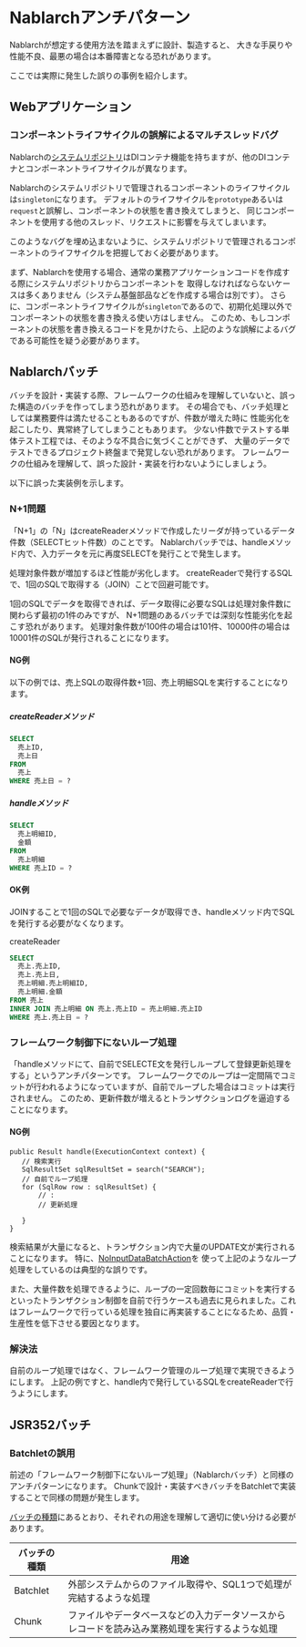# Nablarchアンチパターン

Nablarchが想定する使用方法を踏まえずに設計、製造すると、
大きな手戻りや性能不良、最悪の場合は本番障害となる恐れがあります。

ここでは実際に発生した誤りの事例を紹介します。

## Webアプリケーション

### コンポーネントライフサイクルの誤解によるマルチスレッドバグ

Nablarchの[システムリポジトリ](https://nablarch.github.io/docs/LATEST/doc/application_framework/application_framework/libraries/repository.html#repository)はDIコンテナ機能を持ちますが、他のDIコンテナとコンポーネントライフサイクルが異なります。

Nablarchのシステムリポジトリで管理されるコンポーネントのライフサイクルは`singleton`になります。
デフォルトのライフサイクルを`prototype`あるいは`request`と誤解し、コンポーネントの状態を書き換えてしまうと、
同じコンポーネントを使用する他のスレッド、リクエストに影響を与えてしまいます。

このようなバグを埋め込まないように、システムリポジトリで管理されるコンポーネントのライフサイクルを把握しておく必要があります。

まず、Nablarchを使用する場合、通常の業務アプリケーションコードを作成する際にシステムリポジトリからコンポーネントを
取得しなければならないケースは多くありません（システム基盤部品などを作成する場合は別です）。
さらに、コンポーネントライフサイクルが`singleton`であるので、初期化処理以外でコンポーネントの状態を書き換える使い方はしません。
このため、もしコンポーネントの状態を書き換えるコードを見かけたら、上記のような誤解によるバグである可能性を疑う必要があります。

## Nablarchバッチ

バッチを設計・実装する際、フレームワークの仕組みを理解していないと、誤った構造のバッチを作ってしまう恐れがあります。
その場合でも、バッチ処理としては業務要件は満たせることもあるのですが、件数が増えた時に
性能劣化を起こしたり、異常終了してしまうこともあります。
少ない件数でテストする単体テスト工程では、そのような不具合に気づくことができず、
大量のデータでテストできるプロジェクト終盤まで発覚しない恐れがあります。
フレームワークの仕組みを理解して、誤った設計・実装を行わないようにしましょう。

以下に誤った実装例を示します。

### N+1問題

「N+1」の「N」はcreateReaderメソッドで作成したリーダが持っているデータ件数（SELECTヒット件数）のことです。
Nablarchバッチでは、handleメソッド内で、入力データを元に再度SELECTを発行ことで発生します。

処理対象件数が増加するほど性能が劣化します。
createReaderで発行するSQLで、1回のSQLで取得する（JOIN）ことで回避可能です。

1回のSQLでデータを取得できれば、データ取得に必要なSQLは処理対象件数に関わらず最初の1件のみですが、
N+1問題のあるバッチでは深刻な性能劣化を起こす恐れがあります。
処理対象件数が100件の場合は101件、10000件の場合は10001件のSQLが発行されることになります。


#### NG例

以下の例では、売上SQLの取得件数+1回、売上明細SQLを実行することになります。

##### createReaderメソッド

```sql
SELECT
  売上ID,
  売上日
FROM
  売上
WHERE 売上日 = ?
```

##### handleメソッド

```sql
SELECT
  売上明細ID,
  金額
FROM
  売上明細
WHERE 売上ID = ?
```


#### OK例

JOINすることで1回のSQLで必要なデータが取得でき、handleメソッド内でSQLを発行する必要がなくなります。

createReader
```sql
SELECT
  売上.売上ID,
  売上.売上日,
  売上明細.売上明細ID,
  売上明細.金額
FROM 売上
INNER JOIN 売上明細 ON 売上.売上ID = 売上明細.売上ID
WHERE 売上.売上日 = ?
```

### フレームワーク制御下にないループ処理

「handleメソッドにて、自前でSELECTE文を発行しループして登録更新処理をする」というアンチパターンです。
フレームワークでのループは一定間隔でコミットが行われるようになっていますが、自前でループした場合はコミットは実行されません。
このため、更新件数が増えるとトランザクションログを逼迫することになります。

#### NG例

``` {.java}
public Result handle(ExecutionContext context) {
   // 検索実行
   SqlResultSet sqlResultSet = search("SEARCH");
   // 自前でループ処理
   for (SqlRow row : sqlResultSet) {
       // :
       // 更新処理

   }
}
```


検索結果が大量になると、トランザクション内で大量のUPDATE文が実行されることになります。
特に、[NoInputDataBatchAction](https://nablarch.github.io/docs/LATEST/javadoc/nablarch/fw/action/NoInputDataBatchAction.html)を
使って上記のようなループ処理をしているのは典型的な誤りです。


また、大量件数を処理できるように、ループの一定回数毎にコミットを実行するといったトランザクション制御を自前で行うケースも過去に見られました。これはフレームワークで行っている処理を独自に再実装することになるため、品質・生産性を低下させる要因となります。


### 解決法

自前のループ処理ではなく、フレームワーク管理のループ処理で実現できるようにします。
上記の例ですと、handle内で発行しているSQLをcreateReaderで行うようにします。


## JSR352バッチ


### Batchletの誤用

前述の「フレームワーク制御下にないループ処理」（Nablarchバッチ）と同様のアンチパターンになります。
Chunkで設計・実装すべきバッチをBatchletで実装することで同様の問題が発生します。

[バッチの種類](https://nablarch.github.io/docs/LATEST/doc/application_framework/application_framework/batch/jsr352/architecture.html#jsr352-batch-type)にあるとおり、それぞれの用途を理解して適切に使い分ける必要があります。

| バッチの種類 | 用途                                                                                           |
|--------------|------------------------------------------------------------------------------------------------|
| Batchlet     | 外部システムからのファイル取得や、SQL1つで処理が完結するような処理                             |
| Chunk        | ファイルやデータベースなどの入力データソースからレコードを読み込み業務処理を実行するような処理 |

